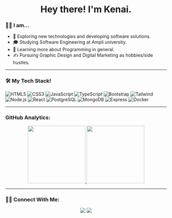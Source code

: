  <div align="center">
 <h1> Hey there! I'm Kenai.</h1>
 </div>

### 👨‍💻 I am... 

- 🤔 Exploring new technologies and developing software solutions.
- 🎓 Studying Software Engineering at Ampli university.
- 🌱 Learning more about Programming in general.
- ✍️ Pursuing Graphic Design and Digital Marketing as hobbies/side hustles.
<hr />

### 🛠 My Tech Stack!

  ![HTML5](https://img.shields.io/badge/HTML5-E34F26?style=for-the-badge&logo=html5&logoColor=white)
  ![CSS3](https://img.shields.io/badge/CSS3-1572B6?style=for-the-badge&logo=css3&logoColor=white)
  ![JavaScript](https://img.shields.io/badge/JavaScript-F7DF1E?style=for-the-badge&logo=javascript&logoColor=black)
  ![TypeScript](https://img.shields.io/badge/TypeScript-007ACC?style=for-the-badge&logo=typescript&logoColor=white)
  ![Bootstrap](https://img.shields.io/badge/Bootstrap-563D7C?style=for-the-badge&logo=bootstrap&logoColor=white)
  ![Tailwind](https://img.shields.io/badge/Tailwind-38B2AC?style=for-the-badge&logo=tailwind-css&logoColor=white)
  ![Node.js](https://img.shields.io/badge/Node.js-43853D?style=for-the-badge&logo=node.js&logoColor=white)
  ![React](https://img.shields.io/badge/React-20232A?style=for-the-badge&logo=react&logoColor=61DAFB)
  ![PostgreSQL](https://img.shields.io/badge/PostgreSQL-316192?style=for-the-badge&logo=postgresql&logoColor=white)
  ![MongoDB](https://img.shields.io/badge/MongoDB-4EA94B?style=for-the-badge&logo=mongodb&logoColor=white)
  ![Express](https://img.shields.io/badge/Express.js-404D59?style=for-the-badge)
  ![Docker](https://img.shields.io/badge/Docker-2496ED?style=for-the-badge&logo=docker&logoColor=white)
<br/>
<hr />

### GitHub Analytics:

<p align="center">
<a href="https://github.com/kenaicarvalho">
  <img height="180em" src="https://github-readme-stats-eight-theta.vercel.app/api?username=kenaicarvalho&show_icons=true&theme=algolia&include_all_commits=true&count_private=true"/>
  <img height="180em" src="https://github-readme-stats-eight-theta.vercel.app/api/top-langs/?username=kenaicarvalho&layout=compact&langs_count=8&theme=algolia"/>
</a>
</p>
<hr>

### 🤝🏻 Connect With Me: 

<p align="center">
<a href="https://www.linkedin.com/in/kenai-carvalho-ab7431248/"><img src="https://img.shields.io/badge/-%20Kenai%20Carvalho-0077B5?style=flat&logo=Linkedin&logoColor=white"/></a>
<a href="mailto:kenaicrv@gmail.com"><img src="https://img.shields.io/badge/kenaicrv@gmail.com-D14836?style=flat&logo=Gmail&logoColor=white"/></a>
</p>
